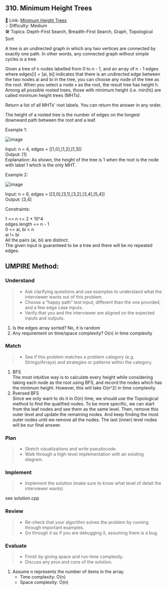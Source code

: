 ## 310. Minimum Height Trees
🔗 Link: [Minimum Height Trees](https://leetcode.com/problems/minimum-height-trees/description/)  
💡 Difficulty: Medium  
🛠️ Topics: Depth-First Search, Breadth-First Search, Graph, Topological Sort

A tree is an undirected graph in which any two vertices are connected by exactly one path. In other words, any connected graph without simple cycles is a tree.

Given a tree of n nodes labelled from 0 to n - 1, and an array of n - 1 edges where edges[i] = [ai, bi] indicates that there is an undirected edge between the two nodes ai and bi in the tree, you can choose any node of the tree as the root. When you select a node x as the root, the result tree has height h. Among all possible rooted trees, those with minimum height (i.e. min(h))  are called minimum height trees (MHTs).

Return a list of all MHTs' root labels. You can return the answer in any order.

The height of a rooted tree is the number of edges on the longest downward path between the root and a leaf.

 

Example 1:

![image](https://github.com/user-attachments/assets/5ac6d3a1-1a10-45bf-b2c0-0b18ed0ad0f1)

Input: n = 4, edges = [[1,0],[1,2],[1,3]]  
Output: [1]  
Explanation: As shown, the height of the tree is 1 when the root is the node with label 1 which is the only MHT.

Example 2:

![image](https://github.com/user-attachments/assets/04bb25f1-c777-4491-94e0-7846a8d23dc9)

Input: n = 6, edges = [[3,0],[3,1],[3,2],[3,4],[5,4]]  
Output: [3,4]
 

Constraints:

1 <= n <= 2 * 10^4  
edges.length == n - 1  
0 <= ai, bi < n  
ai != bi  
All the pairs (ai, bi) are distinct.   
The given input is guaranteed to be a tree and there will be no repeated edges.

## UMPIRE Method:

### Understand
> - Ask clarifying questions and use examples to understand what the interviewer wants out of this problem.
> - Choose a “happy path” test input, different than the one provided, and a few edge case inputs.
> - Verify that you and the interviewer are aligned on the expected inputs and outputs.
1. Is the edges array sorted?
   No, it is random
3. Any requirement on time/space complexity?
   O(n) in time complexity
### Match
> - See if this problem matches a problem category (e.g. Strings/Arrays) and strategies or patterns within the category.
1. BFS  
   The most intuitive way is to calculate every height while considering taking each node as the root using BFS, and record the nodes which has the minimum height. However, this will take O(n^2) in time complexity.
2. Rversed BFS  
   Since we only want to do it in O(n) time, we should use the Topological method to find the qualified nodes. To be more specific, we can start from the leaf nodes and see them as the same level. Then, remove this outer level and update
   the remaining nodes. And keep finding the most outer nodes until we remove all the nodes. The last (inner) level nodes will be our final answer.
### Plan
> - Sketch visualizations and write pseudocode.
> - Walk through a high-level implementation with an existing diagram.

### Implement
> - Implement the solution (make sure to know what level of detail the interviewer wants)  

see solution.cpp
### Review
> - Re-check that your algorithm solves the problem by running through important examples.
> - Go through it as if you are debugging it, assuming there is a bug.
### Evaluate
> - Finish by giving space and run-time complexity.
> - Discuss any pros and cons of the solution.
1. Assume n represents the number of items in the array.
   - Time complexity: O(n)
   - Space complexity: O(n)

